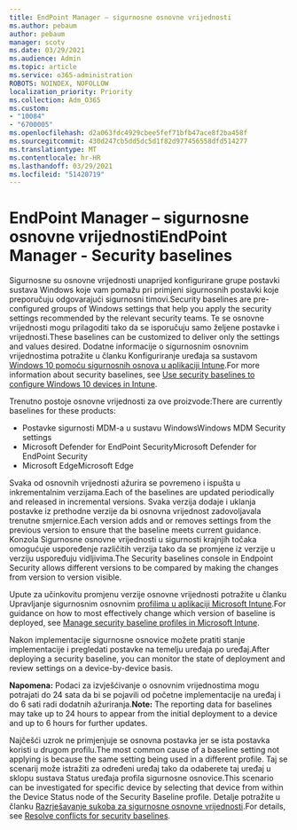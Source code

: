 ```yaml
---
title: EndPoint Manager – sigurnosne osnovne vrijednosti
ms.author: pebaum
author: pebaum
manager: scotv
ms.date: 03/29/2021
ms.audience: Admin
ms.topic: article
ms.service: o365-administration
ROBOTS: NOINDEX, NOFOLLOW
localization_priority: Priority
ms.collection: Adm_O365
ms.custom:
- "10084"
- "6700005"
ms.openlocfilehash: d2a063fdc4929cbee5fef71bfb47ace8f2ba458f
ms.sourcegitcommit: 430d247cb5dd5dc5d1f82d977456558dfd514277
ms.translationtype: MT
ms.contentlocale: hr-HR
ms.lasthandoff: 03/29/2021
ms.locfileid: "51420719"
---
```

# <a name="endpoint-manager---security-baselines"></a><span data-ttu-id="36a3f-102">EndPoint Manager – sigurnosne osnovne vrijednosti</span><span class="sxs-lookup"><span data-stu-id="36a3f-102">EndPoint Manager - Security baselines</span></span>

<span data-ttu-id="36a3f-103">Sigurnosne su osnovne vrijednosti unaprijed konfigurirane grupe postavki sustava Windows koje vam pomažu pri primjeni sigurnosnih postavki koje preporučuju odgovarajući sigurnosni timovi.</span><span class="sxs-lookup"><span data-stu-id="36a3f-103">Security baselines are pre-configured groups of Windows settings that help you apply the security settings recommended by the relevant security teams.</span></span> <span data-ttu-id="36a3f-104">Te se osnovne vrijednosti mogu prilagoditi tako da se isporučuju samo željene postavke i vrijednosti.</span><span class="sxs-lookup"><span data-stu-id="36a3f-104">These baselines can be customized to deliver only the settings and values desired.</span></span> <span data-ttu-id="36a3f-105">Dodatne informacije o sigurnosnim osnovnim vrijednostima potražite u članku Konfiguriranje uređaja sa sustavom [Windows 10 pomoću sigurnosnih osnova u aplikaciji Intune](https://docs.microsoft.com/mem/intune/protect/security-baselines).</span><span class="sxs-lookup"><span data-stu-id="36a3f-105">For more information about security baselines, see [Use security baselines to configure Windows 10 devices in Intune](https://docs.microsoft.com/mem/intune/protect/security-baselines).</span></span>

<span data-ttu-id="36a3f-106">Trenutno postoje osnovne vrijednosti za ove proizvode:</span><span class="sxs-lookup"><span data-stu-id="36a3f-106">There are currently baselines for these products:</span></span>

- <span data-ttu-id="36a3f-107">Postavke sigurnosti MDM-a u sustavu Windows</span><span class="sxs-lookup"><span data-stu-id="36a3f-107">Windows MDM Security settings</span></span>
- <span data-ttu-id="36a3f-108">Microsoft Defender for EndPoint Security</span><span class="sxs-lookup"><span data-stu-id="36a3f-108">Microsoft Defender for EndPoint Security</span></span>
- <span data-ttu-id="36a3f-109">Microsoft Edge</span><span class="sxs-lookup"><span data-stu-id="36a3f-109">Microsoft Edge</span></span>

<span data-ttu-id="36a3f-110">Svaka od osnovnih vrijednosti ažurira se povremeno i ispušta u inkrementalnim verzijama.</span><span class="sxs-lookup"><span data-stu-id="36a3f-110">Each of the baselines are updated periodically and released in incremental versions.</span></span> <span data-ttu-id="36a3f-111">Svaka verzija dodaje i uklanja postavke iz prethodne verzije da bi osnovna vrijednost zadovoljavala trenutne smjernice.</span><span class="sxs-lookup"><span data-stu-id="36a3f-111">Each version adds and or removes settings from the previous version to ensure that the baseline meets current guidance.</span></span> <span data-ttu-id="36a3f-112">Konzola Sigurnosne osnovne vrijednosti u sigurnosti krajnjih točaka omogućuje uspoređenje različitih verzija tako da se promjene iz verzije u verziju uspoređuju vidljivima.</span><span class="sxs-lookup"><span data-stu-id="36a3f-112">The Security baselines console in Endpoint Security allows different versions to be compared by making the changes from version to version visible.</span></span>

<span data-ttu-id="36a3f-113">Upute za učinkovitu promjenu verzije osnovne vrijednosti potražite u članku Upravljanje sigurnosnim osnovnim [profilima u aplikaciji Microsoft Intune](https://docs.microsoft.com/mem/intune/protect/security-baselines-configure).</span><span class="sxs-lookup"><span data-stu-id="36a3f-113">For guidance on how to most effectively change which version of baseline is deployed, see [Manage security baseline profiles in Microsoft Intune](https://docs.microsoft.com/mem/intune/protect/security-baselines-configure).</span></span>

<span data-ttu-id="36a3f-114">Nakon implementacije sigurnosne osnovice možete pratiti stanje implementacije i pregledati postavke na temelju uređaja po uređaj.</span><span class="sxs-lookup"><span data-stu-id="36a3f-114">After deploying a security baseline, you can monitor the state of deployment and review settings on a device-by-device basis.</span></span>

<span data-ttu-id="36a3f-115">**Napomena:** Podaci za izvješćivanje o osnovnim vrijednostima mogu potrajati do 24 sata da bi se pojavili od početne implementacije na uređaj i do 6 sati radi dodatnih ažuriranja.</span><span class="sxs-lookup"><span data-stu-id="36a3f-115">**Note:** The reporting data for baselines may take up to 24 hours to appear from the initial deployment to a device and up to 6 hours for further updates.</span></span> 

<span data-ttu-id="36a3f-116">Najčešći uzrok ne primjenjuje se osnovna postavka jer se ista postavka koristi u drugom profilu.</span><span class="sxs-lookup"><span data-stu-id="36a3f-116">The most common cause of a baseline setting not applying is because the same setting being used in a different profile.</span></span> <span data-ttu-id="36a3f-117">Taj se scenarij može istražiti za određeni uređaj tako da odaberete taj uređaj u sklopu sustava Status uređaja profila sigurnosne osnovice.</span><span class="sxs-lookup"><span data-stu-id="36a3f-117">This scenario can be investigated for specific device by selecting that device from within the Device Status node of the Security Baseline profile.</span></span> <span data-ttu-id="36a3f-118">Detalje potražite u članku [Razrješavanje sukoba za sigurnosne osnovne vrijednosti](https://docs.microsoft.com/mem/intune/protect/security-baselines-monitor#resolve-conflicts-for-security-baselines).</span><span class="sxs-lookup"><span data-stu-id="36a3f-118">For details, see [Resolve conflicts for security baselines](https://docs.microsoft.com/mem/intune/protect/security-baselines-monitor#resolve-conflicts-for-security-baselines).</span></span>